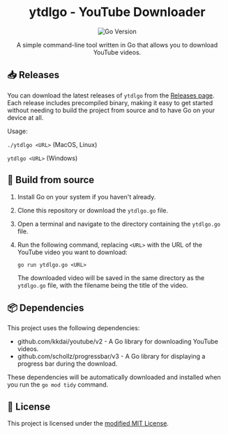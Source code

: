<h1 align="center">ytdlgo - YouTube Downloader</h1>

<p align="center">
  <img src="https://img.shields.io/badge/Go-1.22.7-blue.svg" alt="Go Version">
</p>

<p align="center">
  A simple command-line tool written in Go that allows you to download YouTube videos.
</p>

## 📥 Releases

You can download the latest releases of `ytdlgo` from the [Releases page](https://github.com/your-username/ytdlgo/releases). Each release includes precompiled binary, making it easy to get started without needing to build the project from source and to have Go on your device at all.

Usage:

```./ytdlgo <URL>``` (MacOS, Linux)

```ytdlgo <URL>``` (Windows)

## 🚀 Build from source

1. Install Go on your system if you haven't already.
2. Clone this repository or download the `ytdlgo.go` file.
3. Open a terminal and navigate to the directory containing the `ytdlgo.go` file.
4. Run the following command, replacing `<URL>` with the URL of the YouTube video you want to download:

   ```
   go run ytdlgo.go <URL>
   ```

   The downloaded video will be saved in the same directory as the `ytdlgo.go` file, with the filename being the title of the video.

## 📦 Dependencies

This project uses the following dependencies:

- github.com/kkdai/youtube/v2 - A Go library for downloading YouTube videos.
- github.com/schollz/progressbar/v3 - A Go library for displaying a progress bar during the download.

These dependencies will be automatically downloaded and installed when you run the `go mod tidy` command.

## 📄 License

This project is licensed under the [modified MIT License](LICENSE).
